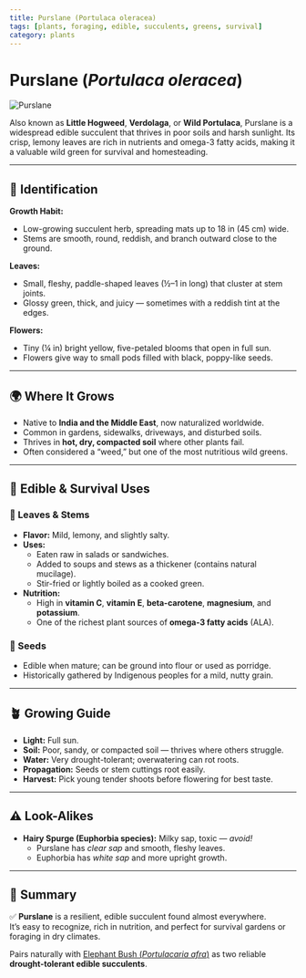 ```yaml
---
title: Purslane (Portulaca oleracea)
tags: [plants, foraging, edible, succulents, greens, survival]
category: plants
---
```


# Purslane (*Portulaca oleracea*)

![Purslane](plants/images/purslane.jpg)

Also known as **Little Hogweed**, **Verdolaga**, or **Wild Portulaca**, Purslane is a widespread edible succulent that thrives in poor soils and harsh sunlight. Its crisp, lemony leaves are rich in nutrients and omega-3 fatty acids, making it a valuable wild green for survival and homesteading.

---

## 🌱 Identification

**Growth Habit:**  
- Low-growing succulent herb, spreading mats up to 18 in (45 cm) wide.  
- Stems are smooth, round, reddish, and branch outward close to the ground.  

**Leaves:**  
- Small, fleshy, paddle-shaped leaves (½–1 in long) that cluster at stem joints.  
- Glossy green, thick, and juicy — sometimes with a reddish tint at the edges.  

**Flowers:**  
- Tiny (¼ in) bright yellow, five-petaled blooms that open in full sun.  
- Flowers give way to small pods filled with black, poppy-like seeds.  

---

## 🌍 Where It Grows

- Native to **India and the Middle East**, now naturalized worldwide.  
- Common in gardens, sidewalks, driveways, and disturbed soils.  
- Thrives in **hot, dry, compacted soil** where other plants fail.  
- Often considered a “weed,” but one of the most nutritious wild greens.  

---

## 🍴 Edible & Survival Uses

### 🌿 Leaves & Stems
- **Flavor:** Mild, lemony, and slightly salty.  
- **Uses:**  
  - Eaten raw in salads or sandwiches.  
  - Added to soups and stews as a thickener (contains natural mucilage).  
  - Stir-fried or lightly boiled as a cooked green.  
- **Nutrition:**  
  - High in **vitamin C**, **vitamin E**, **beta-carotene**, **magnesium**, and **potassium**.  
  - One of the richest plant sources of **omega-3 fatty acids** (ALA).  

### 🌾 Seeds
- Edible when mature; can be ground into flour or used as porridge.  
- Historically gathered by Indigenous peoples for a mild, nutty grain.  

---

## 🪴 Growing Guide

- **Light:** Full sun.  
- **Soil:** Poor, sandy, or compacted soil — thrives where others struggle.  
- **Water:** Very drought-tolerant; overwatering can rot roots.  
- **Propagation:** Seeds or stem cuttings root easily.  
- **Harvest:** Pick young tender shoots before flowering for best taste.  

---

## ⚠️ Look-Alikes

- **Hairy Spurge (Euphorbia species):** Milky sap, toxic — *avoid!*  
  - Purslane has *clear sap* and smooth, fleshy leaves.  
  - Euphorbia has *white sap* and more upright growth.  

---

## 🌿 Summary

✅ **Purslane** is a resilient, edible succulent found almost everywhere.  
It’s easy to recognize, rich in nutrition, and perfect for survival gardens or foraging in dry climates.  

Pairs naturally with [Elephant Bush (*Portulacaria afra*)](elephant_bush.md) as two reliable **drought-tolerant edible succulents**.
